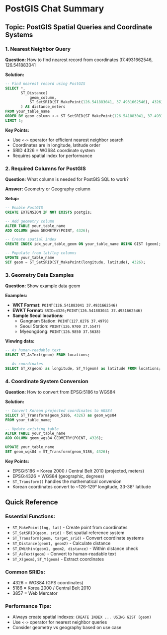 # PostGIS Chat Summary

## Topic: PostGIS Spatial Queries and Coordinate Systems

### 1. Nearest Neighbor Query
**Question:** How to find nearest record from coordinates 37.4931662546, 126.541883041

**Solution:**
```sql
-- Find nearest record using PostGIS
SELECT *,
       ST_Distance(
           geom_column, 
           ST_SetSRID(ST_MakePoint(126.541883041, 37.4931662546), 4326)
       ) AS distance_meters
FROM your_table_name
ORDER BY geom_column <-> ST_SetSRID(ST_MakePoint(126.541883041, 37.4931662546), 4326)
LIMIT 1;
```

**Key Points:**
- Use `<->` operator for efficient nearest neighbor search
- Coordinates are in longitude, latitude order
- SRID 4326 = WGS84 coordinate system
- Requires spatial index for performance

### 2. Required Columns for PostGIS
**Question:** What column is needed for PostGIS SQL to work?

**Answer:** Geometry or Geography column

**Setup:**
```sql
-- Enable PostGIS
CREATE EXTENSION IF NOT EXISTS postgis;

-- Add geometry column
ALTER TABLE your_table_name 
ADD COLUMN geom GEOMETRY(POINT, 4326);

-- Create spatial index
CREATE INDEX idx_your_table_geom ON your_table_name USING GIST (geom);

-- Populate from lat/lng columns
UPDATE your_table_name 
SET geom = ST_SetSRID(ST_MakePoint(longitude, latitude), 4326);
```

### 3. Geometry Data Examples
**Question:** Show example data geom

**Examples:**
- **WKT Format:** `POINT(126.541883041 37.4931662546)`
- **EWKT Format:** `SRID=4326;POINT(126.541883041 37.4931662546)`
- **Sample Seoul locations:**
  - Gangnam Station: `POINT(127.0276 37.4979)`
  - Seoul Station: `POINT(126.9700 37.5547)`
  - Myeongdong: `POINT(126.9850 37.5638)`

**Viewing data:**
```sql
-- As human-readable text
SELECT ST_AsText(geom) FROM locations;

-- As coordinates
SELECT ST_X(geom) as longitude, ST_Y(geom) as latitude FROM locations;
```

### 4. Coordinate System Conversion
**Question:** How to convert from EPSG:5186 to WGS84

**Solution:**
```sql
-- Convert Korean projected coordinates to WGS84
SELECT ST_Transform(geom_5186, 4326) as geom_wgs84
FROM your_table_name;

-- Update existing table
ALTER TABLE your_table_name 
ADD COLUMN geom_wgs84 GEOMETRY(POINT, 4326);

UPDATE your_table_name 
SET geom_wgs84 = ST_Transform(geom_5186, 4326);
```

**Key Points:**
- EPSG:5186 = Korea 2000 / Central Belt 2010 (projected, meters)
- EPSG:4326 = WGS84 (geographic, degrees)
- `ST_Transform()` handles the mathematical conversion
- Korean coordinates convert to ~126-129° longitude, 33-38° latitude

## Quick Reference

### Essential Functions:
- `ST_MakePoint(lng, lat)` - Create point from coordinates
- `ST_SetSRID(geom, srid)` - Set spatial reference system
- `ST_Transform(geom, target_srid)` - Convert coordinate systems
- `ST_Distance(geom1, geom2)` - Calculate distance
- `ST_DWithin(geom1, geom2, distance)` - Within distance check
- `ST_AsText(geom)` - Convert to human-readable text
- `ST_X(geom)`, `ST_Y(geom)` - Extract coordinates

### Common SRIDs:
- 4326 = WGS84 (GPS coordinates)
- 5186 = Korea 2000 / Central Belt 2010
- 3857 = Web Mercator

### Performance Tips:
- Always create spatial indexes: `CREATE INDEX ... USING GIST (geom)`
- Use `<->` operator for nearest neighbor queries
- Consider geometry vs geography based on use case
